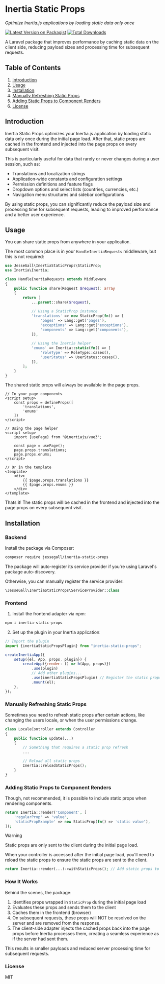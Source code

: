 # Inertia Static Props

*Optimize Inertia.js applications by loading static data only once*

[![Latest Version on Packagist](https://img.shields.io/packagist/v/jessegall/inertia-static-props.svg?style=flat-square)](https://packagist.org/packages/jessegall/inertia-static-props)
[![Total Downloads](https://img.shields.io/packagist/dt/jessegall/inertia-static-props.svg?style=flat-square)](https://packagist.org/packages/jessegall/inertia-static-props)

A Laravel package that improves performance by caching static data on the client side, reducing payload sizes and
processing time for subsequent requests.

## Table of Contents

1. [Introduction](#introduction)
2. [Usage](#usage)
3. [Installation](#installation)
4. [Manually Refreshing Static Props](#manually-refreshing-static-props)
5. [Adding Static Props to Component Renders](#adding-static-props-to-component-renders)
6. [License](#license)

## Introduction

Inertia Static Props optimizes your Inertia.js application by loading static data only once during the initial
page load. After that, static props are cached in the frontend and injected into the page props on every subsequent
visit.

This is particularly useful for data that rarely or never changes during a user session, such as:

- Translations and localization strings
- Application-wide constants and configuration settings
- Permission definitions and feature flags
- Dropdown options and select lists (countries, currencies, etc.)
- Navigation menu structures and sidebar configurations

By using static props, you can significantly reduce the payload size and processing time for subsequent requests,
leading to improved performance and a better user experience.

## Usage

You can share static props from anywhere in your application.

The most common place is in your `HandleInertiaRequests` middleware, but this is not required:

```php
use JesseGall\InertiaStaticProps\StaticProp;
use Inertia\Inertia;

class HandleInertiaRequests extends Middleware
{
    public function share(Request $request): array
    {
        return [
            ...parent::share($request),
  
            // Using a StaticProp instance
            'translations' => new StaticProp(fn() => [
                'pages' => Lang::get('pages'),
                'exceptions' => Lang::get('exceptions'),
                'components' => Lang::get('components'),
            ]),
            
            // Using the Inertia helper
            'enums' => Inertia::static(fn() => [
                'roleType' => RoleType::cases(),
                'userStatus' => UserStatus::cases(),   
            ]),
        ];
    }
}
```

The shared static props will always be available in the page props.

```vue
// In your page components
<script setup>
    const props = defineProps([
        'translations',
        'enums'
    ])
</script>

// Using the page helper
<script setup>
    import {usePage} from "@inertiajs/vue3";

    const page = usePage();
    page.props.translations;
    page.props.enums;
</script>

// Or in the template
<template>
    <div>
        {{ $page.props.translations }}
        {{ $page.props.enums }}
    </div>
</template>
```

Thats it! The static props will be cached in the frontend and injected into the page props on every subsequent visit.

## Installation

### Backend

Install the package via Composer:

```bash
composer require jessegall/inertia-static-props
```

The package will auto-register its service provider if you're using Laravel's package auto-discovery.

Otherwise, you can manually register the service provider:

```php
\JesseGall\InertiaStaticProps\ServiceProvider::class
```

### Frontend

1. Install the frontend adapter via npm:

```bash
npm i inertia-static-props
```

2. Set up the plugin in your Inertia application:

```js
// Import the plugin
import {inertiaStaticPropsPlugin} from "inertia-static-props";

createInertiaApp({
    setup({el, App, props, plugin}) {
        createApp({render: () => h(App, props)})
            .use(plugin)
            // Add other plugins...
            .use(inertiaStaticPropsPlugin) // Register the static props plugin
            .mount(el);
    },
});
```

### Manually Refreshing Static Props

Sometimes you need to refresh static props after certain actions, like changing the users locale, or when the user
permissions change.

```php
class LocaleController extends Controller
{
    public function update(...)
    {
        // Something that requires a static prop refresh
        ... 

        // Reload all static props
        Inertia::reloadStaticProps();
    }
}
```

### Adding Static Props to Component Renders

Though, not recommended, it is possible to include static props when rendering components.

```php
return Inertia::render('Component', [
    'regularProp' => 'value',
    'staticPropExample' => new StaticProp(fn() => 'static value'),
]);
```

> [!WARNING]  
> Static props are only sent to the client during the initial page load.

When your controller is accessed after the initial page load, you'll need to reload the static props to ensure the
static props are sent to the client.

```php
return Inertia::render(...)->withStaticProps(); // Add static props to the response
```

### How It Works

Behind the scenes, the package:

1. Identifies props wrapped in `StaticProp` during the initial page load
2. Evaluates these props and sends them to the client
3. Caches them in the frontend (browser)
4. On subsequent requests, these props will NOT be resolved on the server and are removed from the response.
5. The client-side adapter injects the cached props back into the page props before Inertia processes them, creating a
   seamless experience as if the server had sent them.

This results in smaller payloads and reduced server processing time for subsequent requests.

### License

MIT
